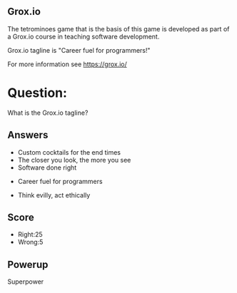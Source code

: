 ## Grox.io
The tetrominoes game that is the basis of this game
is developed as part of a Grox.io course
in teaching software development.

Grox.io tagline is "Career fuel for programmers!"

For more information see https://grox.io/

# Question:
What is the Grox.io tagline?

## Answers
- Custom cocktails for the end times
- The closer you look, the more you see
- Software done right
* Career fuel for programmers
- Think evilly, act ethically

## Score
- Right:25
- Wrong:5

## Powerup
Superpower
